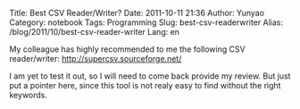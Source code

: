 Title: Best CSV Reader/Writer?
Date: 2011-10-11 21:36
Author: Yunyao
Category: notebook
Tags: Programming
Slug: best-csv-readerwriter
Alias: /blog/2011/10/best-csv-reader-writer
Lang: en

My colleague has highly recommended to me the following CSV reader/writer: <http://supercsv.sourceforge.net/>

I am yet to test it out, so I will need to come back provide my review. But just put a pointer here, since this tool is not realy easy to find without the right keywords.
